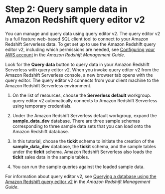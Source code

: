 # Step 2: Query sample data in Amazon Redshift query editor v2<a name="rs-serverless-console-query-sample-data"></a>

You can manage and query data using query editor v2\. The query editor v2 is a full feature web\-based SQL client tool to connect to your Amazon Redshift Serverless data\. To get set up to use the Amazon Redshift query editor v2, including which permissions are needed, see [Configuring your AWS account](https://docs.aws.amazon.com/redshift/latest/mgmt/query-editor-v2-getting-started.html) in the *Amazon Redshift Management Guide*\.

Look for the **Query data** button to query data in your Amazon Redshift Serverless with query editor v2\. When you invoke query editor v2 from the Amazon Redshift Serverless console, a new browser tab opens with the query editor\. The query editor v2 connects from your client machine to the Amazon Redshift Serverless environment\.

1. On the list of resources, choose the **Serverless default** workgroup\. query editor v2 automatically connects to Amazon Redshift Serverless using temporary credentials\.

1. Under the Amazon Redshift Serverless default workgroup, expand the **sample\_data\_dev** database\. There are three sample schemas corresponding to three sample data sets that you can load onto the Amazon Redshift database\.

1. In this tutorial, choose the **tickit** schema to initiate the creation of the **sample\_data\_dev** database, the **tickit** schema, and the sample tables under the **tickit** schema\. Amazon Redshift Serverless also loads the **tickit** sales data in the sample tables\.

1. You can run the sample queries against the loaded sample data\.

For information about query editor v2, see [Querying a database using the Amazon Redshift query editor v2](https://docs.aws.amazon.com/redshift/latest/mgmt/query-editor-v2.html) in the *Amazon Redshift Management Guide*\. 